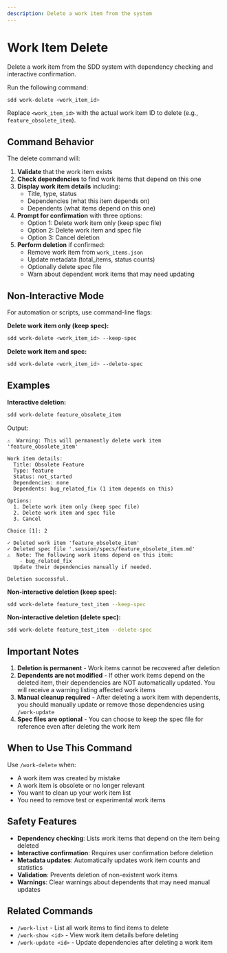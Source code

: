 ```yaml
---
description: Delete a work item from the system
---
```


# Work Item Delete

Delete a work item from the SDD system with dependency checking and interactive confirmation.

Run the following command:

```bash
sdd work-delete <work_item_id>
```

Replace `<work_item_id>` with the actual work item ID to delete (e.g., `feature_obsolete_item`).

## Command Behavior

The delete command will:

1. **Validate** that the work item exists
2. **Check dependencies** to find work items that depend on this one
3. **Display work item details** including:
   - Title, type, status
   - Dependencies (what this item depends on)
   - Dependents (what items depend on this one)
4. **Prompt for confirmation** with three options:
   - Option 1: Delete work item only (keep spec file)
   - Option 2: Delete work item and spec file
   - Option 3: Cancel deletion
5. **Perform deletion** if confirmed:
   - Remove work item from `work_items.json`
   - Update metadata (total_items, status counts)
   - Optionally delete spec file
   - Warn about dependent work items that may need updating

## Non-Interactive Mode

For automation or scripts, use command-line flags:

**Delete work item only (keep spec):**
```bash
sdd work-delete <work_item_id> --keep-spec
```

**Delete work item and spec:**
```bash
sdd work-delete <work_item_id> --delete-spec
```

## Examples

**Interactive deletion:**
```bash
sdd work-delete feature_obsolete_item
```

Output:
```
⚠️  Warning: This will permanently delete work item 'feature_obsolete_item'

Work item details:
  Title: Obsolete Feature
  Type: feature
  Status: not_started
  Dependencies: none
  Dependents: bug_related_fix (1 item depends on this)

Options:
  1. Delete work item only (keep spec file)
  2. Delete work item and spec file
  3. Cancel

Choice [1]: 2

✓ Deleted work item 'feature_obsolete_item'
✓ Deleted spec file '.session/specs/feature_obsolete_item.md'
⚠️  Note: The following work items depend on this item:
    - bug_related_fix
  Update their dependencies manually if needed.

Deletion successful.
```

**Non-interactive deletion (keep spec):**
```bash
sdd work-delete feature_test_item --keep-spec
```

**Non-interactive deletion (delete spec):**
```bash
sdd work-delete feature_test_item --delete-spec
```

## Important Notes

1. **Deletion is permanent** - Work items cannot be recovered after deletion
2. **Dependents are not modified** - If other work items depend on the deleted item, their dependencies are NOT automatically updated. You will receive a warning listing affected work items
3. **Manual cleanup required** - After deleting a work item with dependents, you should manually update or remove those dependencies using `/work-update`
4. **Spec files are optional** - You can choose to keep the spec file for reference even after deleting the work item

## When to Use This Command

Use `/work-delete` when:
- A work item was created by mistake
- A work item is obsolete or no longer relevant
- You want to clean up your work item list
- You need to remove test or experimental work items

## Safety Features

- **Dependency checking**: Lists work items that depend on the item being deleted
- **Interactive confirmation**: Requires user confirmation before deletion
- **Metadata updates**: Automatically updates work item counts and statistics
- **Validation**: Prevents deletion of non-existent work items
- **Warnings**: Clear warnings about dependents that may need manual updates

## Related Commands

- `/work-list` - List all work items to find items to delete
- `/work-show <id>` - View work item details before deleting
- `/work-update <id>` - Update dependencies after deleting a work item
